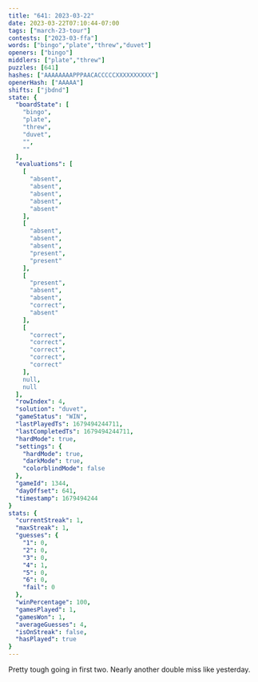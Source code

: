 ```yaml
---
title: "641: 2023-03-22"
date: 2023-03-22T07:10:44-07:00
tags: ["march-23-tour"]
contests: ["2023-03-ffa"]
words: ["bingo","plate","threw","duvet"]
openers: ["bingo"]
middlers: ["plate","threw"]
puzzles: [641]
hashes: ["AAAAAAAAPPPAACACCCCCXXXXXXXXXX"]
openerHash: ["AAAAA"]
shifts: ["jbdnd"]
state: {
  "boardState": [
    "bingo",
    "plate",
    "threw",
    "duvet",
    "",
    ""
  ],
  "evaluations": [
    [
      "absent",
      "absent",
      "absent",
      "absent",
      "absent"
    ],
    [
      "absent",
      "absent",
      "absent",
      "present",
      "present"
    ],
    [
      "present",
      "absent",
      "absent",
      "correct",
      "absent"
    ],
    [
      "correct",
      "correct",
      "correct",
      "correct",
      "correct"
    ],
    null,
    null
  ],
  "rowIndex": 4,
  "solution": "duvet",
  "gameStatus": "WIN",
  "lastPlayedTs": 1679494244711,
  "lastCompletedTs": 1679494244711,
  "hardMode": true,
  "settings": {
    "hardMode": true,
    "darkMode": true,
    "colorblindMode": false
  },
  "gameId": 1344,
  "dayOffset": 641,
  "timestamp": 1679494244
}
stats: {
  "currentStreak": 1,
  "maxStreak": 1,
  "guesses": {
    "1": 0,
    "2": 0,
    "3": 0,
    "4": 1,
    "5": 0,
    "6": 0,
    "fail": 0
  },
  "winPercentage": 100,
  "gamesPlayed": 1,
  "gamesWon": 1,
  "averageGuesses": 4,
  "isOnStreak": false,
  "hasPlayed": true
}
---
```

<!-- more -->
Pretty tough going in first two. Nearly another double miss like yesterday. 

